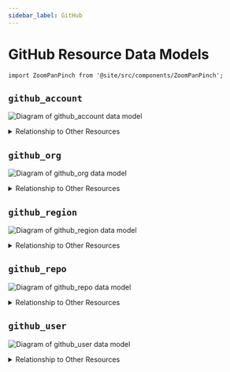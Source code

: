 ```yaml
---
sidebar_label: GitHub
---
```


# GitHub Resource Data Models

```mdx-code-block
import ZoomPanPinch from '@site/src/components/ZoomPanPinch';
```

## `github_account`

<ZoomPanPinch>

![Diagram of github_account data model](./img/github_account.svg)

</ZoomPanPinch>

<details>
<summary>Relationship to Other Resources</summary>
<div>
<ZoomPanPinch>

![Diagram of github_account relationship to other resources](./img/github_account_relationships.svg)

</ZoomPanPinch>
</div>
</details>

## `github_org`

<ZoomPanPinch>

![Diagram of github_org data model](./img/github_org.svg)

</ZoomPanPinch>

<details>
<summary>Relationship to Other Resources</summary>
<div>
<ZoomPanPinch>

![Diagram of github_org relationship to other resources](./img/github_org_relationships.svg)

</ZoomPanPinch>
</div>
</details>

## `github_region`

<ZoomPanPinch>

![Diagram of github_region data model](./img/github_region.svg)

</ZoomPanPinch>

<details>
<summary>Relationship to Other Resources</summary>
<div>
<ZoomPanPinch>

![Diagram of github_region relationship to other resources](./img/github_region_relationships.svg)

</ZoomPanPinch>
</div>
</details>

## `github_repo`

<ZoomPanPinch>

![Diagram of github_repo data model](./img/github_repo.svg)

</ZoomPanPinch>

<details>
<summary>Relationship to Other Resources</summary>
<div>
<ZoomPanPinch>

![Diagram of github_repo relationship to other resources](./img/github_repo_relationships.svg)

</ZoomPanPinch>
</div>
</details>

## `github_user`

<ZoomPanPinch>

![Diagram of github_user data model](./img/github_user.svg)

</ZoomPanPinch>

<details>
<summary>Relationship to Other Resources</summary>
<div>
<ZoomPanPinch>

![Diagram of github_user relationship to other resources](./img/github_user_relationships.svg)

</ZoomPanPinch>
</div>
</details>
